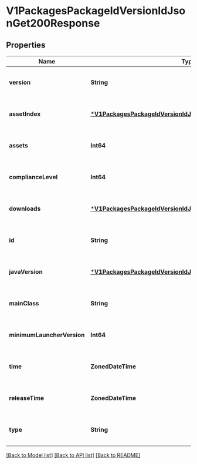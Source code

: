 # V1PackagesPackageIdVersionIdJsonGet200Response


## Properties
Name | Type | Description | Notes
------------ | ------------- | ------------- | -------------
**version** | **String** |  | [optional] [default to nothing]
**assetIndex** | [***V1PackagesPackageIdVersionIdJsonGet200ResponseAssetIndex**](V1PackagesPackageIdVersionIdJsonGet200ResponseAssetIndex.md) |  | [optional] [default to nothing]
**assets** | **Int64** |  | [optional] [default to nothing]
**complianceLevel** | **Int64** |  | [optional] [default to nothing]
**downloads** | [***V1PackagesPackageIdVersionIdJsonGet200ResponseDownloads**](V1PackagesPackageIdVersionIdJsonGet200ResponseDownloads.md) |  | [optional] [default to nothing]
**id** | **String** |  | [optional] [default to nothing]
**javaVersion** | [***V1PackagesPackageIdVersionIdJsonGet200ResponseJavaVersion**](V1PackagesPackageIdVersionIdJsonGet200ResponseJavaVersion.md) |  | [optional] [default to nothing]
**mainClass** | **String** |  | [optional] [default to nothing]
**minimumLauncherVersion** | **Int64** |  | [optional] [default to nothing]
**time** | **ZonedDateTime** |  | [optional] [default to nothing]
**releaseTime** | **ZonedDateTime** |  | [optional] [default to nothing]
**type** | **String** |  | [optional] [default to nothing]


[[Back to Model list]](../README.md#models) [[Back to API list]](../README.md#api-endpoints) [[Back to README]](../README.md)



